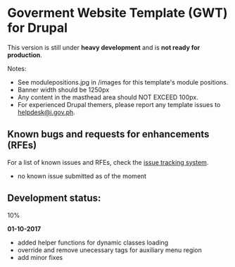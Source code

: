 # Goverment Website Template (GWT) for Drupal

This version is still under **heavy development** and is **not ready for production**.

Notes:

- See modulepositions.jpg in /images for this template's module positions.
- Banner width should be 1250px
- Any content in the masthead area should NOT EXCEED 100px.
- For experienced Drupal themers, please report any template issues to helpdesk@i.gov.ph.

## Known bugs and requests for enhancements (RFEs)
For a list of known issues and RFEs, check the [issue tracking system](https://github.com/iGovPhil/gwt-drupal8/issues).

- no known issue submitted as of the moment

## Development status:
10%

**01-10-2017**
- added helper functions for dynamic classes loading
- override and remove unecessary tags for auxiliary menu region
- add minor fixes
